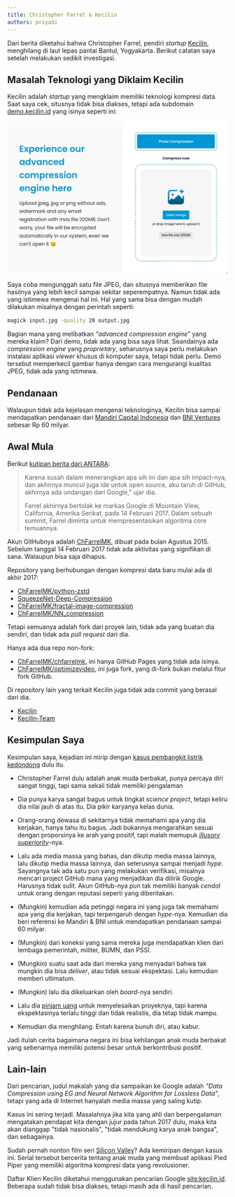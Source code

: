 ```yaml
---
title: Christopher Farrel & Kecilin
authors: priyadi
---
```


Dari berita diketahui bahwa Christopher Farrel, pendiri *startup*
[Kecilin](https://kecilin.id), menghilang di laut lepas pantai Bantul,
Yogyakarta. Berikut catatan saya setelah melakukan sedikit investigasi.

<!-- truncate -->

## Masalah Teknologi yang Diklaim Kecilin

Kecilin adalah *startup* yang mengklaim memiliki teknologi kompresi data. Saat
saya cek, situsnya tidak bisa diakses, tetapi ada subdomain
[demo.kecilin.id](https://demo.kecilin.id) yang isinya seperti ini:

![Kecilin](./kecilin-demo.jpeg)

Saya coba mengunggah satu file JPEG, dan situsnya memberikan file hasilnya yang
lebih kecil sampai sekitar seperempatnya. Namun tidak ada yang istimewa mengenai
hal ini. Hal yang sama bisa dengan mudah dilakukan misalnya dengan perintah
seperti:

```bash
magick input.jpg -quality 20 output.jpg
```

Bagian mana yang melibatkan *"advanced compression engine"* yang mereka klaim?
Dari demo, tidak ada yang bisa saya lihat. Seandainya ada *compression engine*
yang *proprietary*, seharusnya saya perlu melakukan instalasi aplikasi *viewer*
khusus di komputer saya, tetapi tidak perlu. Demo tersebut memperkecil gambar
hanya dengan cara mengurangi kualitas JPEG, tidak ada yang istimewa.

## Pendanaan

Walaupun tidak ada kejelasan mengenai teknologinya, Kecilin bisa sampai
mendapatkan pendanaan dari [Mandiri Capital
Indonesia](https://web.archive.org/web/20230924093808/https://mandiri-capital.co.id/kecilin-raih-pendanaan-rp60-miliar-dipimpin-mandiri-capital-indonesia-kembangkan-solusi-kompresi-data/)
dan [BNI Ventures](https://www.bniventures.co.id/id/portofolio/kecilinid)
sebesar Rp 60 milyar.

## Awal Mula

Berikut [kutipan berita dari ANTARA](https://www.antaranews.com/berita/1595918/kisah-christopher-farrel-usia-18-tahun-jadi-ceo-dan-kerja-di-google?page=all):

> Karena susah dalam menerangkan apa sih ini dan apa sih impact-nya, dan
> akhirnya muncul juga ide untuk open source, aku taruh di GitHub, akhirnya ada
> undangan dari Google," ujar dia.
> 
> Farrel akhirnya bertolak ke markas Google di Mountain View, California,
> Amerika Serikat, pada 14 Februari 2017. Dalam sebuah summit, Farrel diminta
> untuk mempresentasikan algoritma core temuannya.

Akun GitHubnya adalah [ChFarrelMK](https://github.com/ChFarrelMK), dibuat pada
bulan Agustus 2015. Sebelum tanggal 14 Februari 2017 tidak ada aktivitas yang
signifikan di sana. Walaupun bisa saja dihapus.

Repository yang berhubungan dengan kompresi data baru mulai ada di akhir 2017:

- [ChFarrelMK/python-zstd](https://github.com/ChFarrelMK/python-zstd)
- [SqueezeNet-Deep-Compression](https://github.com/ChFarrelMK/SqueezeNet-Deep-Compression)
- [ChFarrelMK/fractal-image-compression](https://github.com/ChFarrelMK/fractal-image-compression)
- [ChFarrelMK/NN_compression](https://github.com/ChFarrelMK/NN_compression)

Tetapi semuanya adalah fork dari proyek lain, tidak ada yang buatan dia sendiri,
dan tidak ada *pull request* dari dia.

Hanya ada dua repo non-fork:

- [ChFarrelMK/chfarrelmk](https://github.com/ChFarrelMK/chfarrelmk), ini hanya
  GitHub Pages yang tidak ada isinya.
- [ChFarrelMK/optimizevideo](https://github.com/ChFarrelMK/optimizevideo), ini
  juga fork, yang di-fork bukan melalui fitur fork GitHub.

Di repository lain yang terkait Kecilin juga tidak ada commit yang berasal dari
dia.

- [Kecilin](https://github.com/Kecilin)
- [Kecilin-Team](https://github.com/Kecilin-Team)

## Kesimpulan Saya

Kesimpulan saya, kejadian ini mirip dengan [kasus pembangkit listrik
kedondong](https://news.detik.com/berita/d-3955322/dulu-bikin-heboh-listrik-pohon-kedondong-kini-tinggal-cerita) dulu itu.

* Christopher Farrel dulu adalah anak muda berbakat, punya percaya diri sangat
  tinggi, tapi sama sekali tidak memiliki pengalaman

* Dia punya karya sangat bagus untuk tingkat *science project*, tetapi keliru
  dia nilai jauh di atas itu. Dia pikir karyanya kelas dunia.

* Orang-orang dewasa di sekitarnya tidak memahami apa yang dia kerjakan, hanya
  tahu itu bagus. Jadi bukannya mengarahkan sesuai dengan proporsinya ke arah
  yang positif, tapi malah memupuk *[illusory
  superiority](https://en.wikipedia.org/wiki/Illusory_superiority)*-nya.

* Lalu ada media massa yang bahas, dan dikutip media massa lainnya, lalu dikutip
  media massa lainnya, dan seterusnya sampai menjadi *hype*. Sayangnya tak ada
  satu pun yang melakukan verifikasi, misalnya mencari project GitHub mana yang
  menjadikan dia dilirik Google. Harusnya tidak sulit. Akun GitHub-nya pun tak
  memiliki banyak *cendol* untuk orang dengan reputasi seperti yang diberitakan.

* (Mungkin) kemudian ada petinggi negara ini yang juga tak memahami apa yang dia
  kerjakan, tapi terpengaruh dengan *hype*-nya. Kemudian dia beri referensi ke
  Mandiri & BNI untuk mendapatkan pendanaan sampai 60 milyar.

* (Mungkin) dari koneksi yang sama mereka juga mendapatkan klien dari lembaga
  pemerintah, militer, BUMN, dan PSSI.

* (Mungkin) suatu saat ada dari mereka yang menyadari bahwa tak mungkin dia
  bisa *deliver*, atau tidak sesuai ekspektasi. Lalu kemudian memberi ultimatum.

* (Mungkin) lalu dia dikeluarkan oleh *board*-nya sendiri.

* Lalu dia [pinjam
  uang](https://www.detik.com/jogja/berita/d-7776026/farrel-yang-hilang-dilaporkan-penipuan-rp-150-juta-korbannya-orang-sleman)
  untuk menyelesaikan proyeknya, tapi karena ekspektasinya terlalu tinggi dan
  tidak realistis, dia tetap tidak mampu.

* Kemudian dia menghilang. Entah karena bunuh diri, atau kabur.
  
Jadi itulah cerita bagaimana negara ini bisa kehilangan anak muda berbakat yang
sebenarnya memiliki potensi besar untuk berkontribusi positif.

## Lain-lain

Dari pencarian, judul makalah yang dia sampaikan ke Google adalah *"Data
Compression using EG and Neural Network Algorithm for Lossless Data"*, tetapi
yang ada di Internet hanyalah media massa yang saling kutip.

Kasus ini sering terjadi. Masalahnya jika kita yang ahli dan berpengalaman
mengatakan pendapat kita dengan jujur pada tahun 2017 dulu, maka kita akan
dianggap "tidak nasionalis", "tidak mendukung karya anak bangsa", dan
sebagainya.

Sudah pernah nonton film seri [Silicon
Valley](https://en.wikipedia.org/wiki/Silicon_Valley_(TV_series))? Ada kemiripan
dengan kasus ini. Serial tersebut bercerita tentang anak muda yang membuat
aplikasi Pied Piper yang memiliki algoritma kompresi data yang revolusioner.

Daftar Klien Kecilin diketahui menggunakan pencarian Google
[site:kecilin.id](https://www.google.com/search?q=site%3Akecilin.id). Beberapa
sudah tidak bisa diakses, tetapi masih ada di hasil pencarian.